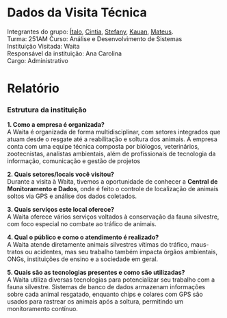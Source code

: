 # Dados da Visita Técnica
Integrantes do grupo: [Ítalo](https://github.com/finizmd), [Cintia](https://github.com/cintia2305), [Stefany](https://github.com/tet80), [Kauan](https://github.com/3kauan), [Mateus](https://github.com/Mateushpr). </br>
Turma: 251AM
Curso: Análise e Desenvolvimento de Sistemas </br>
Instituição Visitada: Waita </br>
Responsável da instituição: Ana Carolina <br>
Cargo: Administrativo

# Relatório 
### Estrutura da instituição
**1. Como a empresa é organizada?** </br>
A Waita é organizada de forma multidisciplinar, com setores integrados que atuam desde o resgate até a reabilitação e soltura dos animais. A empresa conta com uma equipe técnica composta por biólogos, veterinários, zootecnistas, analistas ambientais, além de profissionais de tecnologia da informação, comunicação e gestão de projetos

**2. Quais setores/locais você visitou?**</br>
Durante a visita à Waita, tivemos a oportunidade de conhecer a **Central de Monitoramento e Dados**, onde é feito o controle de localização de animais soltos via GPS e análise dos dados coletados.

**3. Quais serviços este local oferece?**</br>
A Waita oferece vários serviços voltados à conservação da fauna silvestre, com foco especial no combate ao tráfico de animais. 

**4. Qual o público e como o atendimento é realizado?**</br>
A Waita atende diretamente animais silvestres vítimas do tráfico, maus-tratos ou acidentes, mas seu trabalho também impacta órgãos ambientais, ONGs, instituições de ensino e a sociedade em geral. 

**5. Quais são as tecnologias presentes e como são utilizadas?**</br>
A Waita utiliza diversas tecnologias para potencializar seu trabalho com a fauna silvestre. Sistemas de banco de dados armazenam informações sobre cada animal resgatado, enquanto chips e colares com GPS são usados para rastrear os animais após a soltura, permitindo um monitoramento contínuo.
